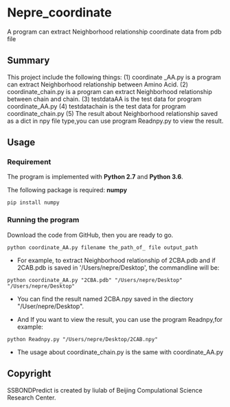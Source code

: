 # Nepre_coordinate
A program can extract Neighborhood relationship coordinate data from pdb file
## Summary
This project include the following things:
(1) coordinate _AA.py is a program can extract Neighborhood relationship between Amino Acid.
(2) coordinate_chain.py is a program can extract Neighborhood relationship between chain and chain.
(3) testdataAA is the test data for program coordinate_AA.py
(4) testdatachain is the test data for program coordinate_chain.py
(5) The result about Neighborhood relationship  saved as a dict in npy file type,you can use program Readnpy.py to view the result.

## Usage

### Requirement
The program is implemented with **Python 2.7** and **Python 3.6**.

The following package is required: **numpy**
```
pip install numpy
```

### Running the program
Download the code from GitHub, then you are ready to go.

```
python coordinate_AA.py filename the_path_of_ file output_path
```

* For example, to extract  Neighborhood relationship of 2CBA.pdb and if 2CAB.pdb is saved in '/Users/nepre/Desktop', the commandline will be:

```
python coordinate_AA.py "2CBA.pdb" "/Users/nepre/Desktop" "/Users/nepre/Desktop"
```

* You can find the result named 2CBA.npy saved in the diectory "/User/nepre/Desktop".

* And If you want to view the result, you can use the program Readnpy,for example:

```
python Readnpy.py "/Users/nepre/Desktop/2CAB.npy"
```

* The usage about coordinate_chain.py is the same with coordinate_AA.py

## Copyright
SSBONDPredict is created by liulab of Beijing Compulational Science Research Center.


